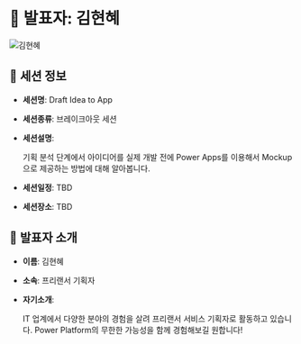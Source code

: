 # 🎤 발표자: 김현혜

<div class="container">
    <div class="row justify-content-center">
        <div class="col-md-4 profile mb-4 text-center">
            <img src="/images/speakers/hyunhyekim.jpg" alt="김현혜" class="img-fluid" />
        </div>
    </div>
</div>

## 🔎 세션 정보

- **세션명**: Draft Idea to App
- **세션종류**: 브레이크아웃 세션
- **세션설명**:

  기획 분석 단계에서 아이디어를 실제 개발 전에 Power Apps를 이용해서 Mockup으로 제공하는 방법에 대해 알아봅니다.

- **세션일정**: TBD
- **세션장소**: TBD

## 📜 발표자 소개

- **이름**: 김현혜
- **소속**: 프리랜서 기획자
- **자기소개**:

  IT 업계에서 다양한 분야의 경험을 살려 프리랜서 서비스 기획자로 활동하고 있습니다. Power Platform의 무한한 가능성을 함께 경험해보길 원합니다!